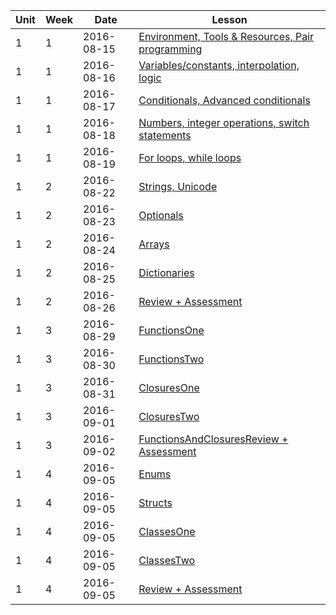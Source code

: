 | Unit|Week|Date|Lesson|
|--- |---| ---|---|
| 1|1| 2016-08-15 | [Environment, Tools & Resources, Pair programming](lessons/env-and-tools) |
| 1|1| 2016-08-16 | [Variables/constants, interpolation, logic](/lessons/variables-and-logic) |
| 1|1| 2016-08-17|  [Conditionals, Advanced conditionals](/lessons/conditionals) |
| 1|1| 2016-08-18|  [Numbers, integer operations, switch statements](/lessons/numbers-integerops-switch)|
| 1|1| 2016-08-19| [For loops, while loops](/lessons/loops)|
| 1|2| 2016-08-22| [Strings, Unicode](/lessons/strings)|
| 1|2|2016-08-23|   [Optionals](/lessons/optionals)|
| 1|2|2016-08-24|   [Arrays](/lessons/arrays)|
| 1|2|2016-08-25|   [Dictionaries](/lessons/dictionaries)|
| 1|2|2016-08-26|   [Review + Assessment](/lessons/ReviewAndAssessment-collections)|
| 1|3|2016-08-29|   [FunctionsOne](/lessons/functions-one)|
| 1|3|2016-08-30|   [FunctionsTwo](/lessons/functions-two)|
| 1|3|2016-08-31|   [ClosuresOne](/lessons/closures-one)|
| 1|3|2016-09-01|   [ClosuresTwo](/lessons/closures-two)|
| 1|3|2016-09-02|   [FunctionsAndClosuresReview + Assessment](/lessons/review-and-assessment-functions-and-closures)
| 1|4|2016-09-05|   [Enums](/lessons/enums)
| 1|4|2016-09-05|   [Structs](/lessons/structs)
| 1|4|2016-09-05|   [ClassesOne](/lessons/classes-one)
| 1|4|2016-09-05|   [ClassesTwo](/lessons/classes-two)
| 1|4|2016-09-05|   [Review + Assessment](/lessons/reviewAndAssessment-enuns-structs-and-classes)












